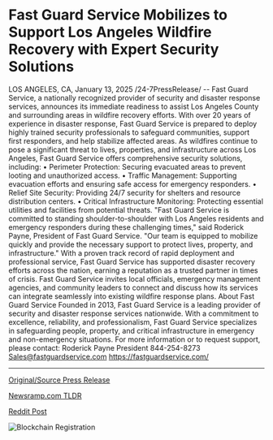 # Fast Guard Service Mobilizes to Support Los Angeles Wildfire Recovery with Expert Security Solutions

LOS ANGELES, CA, January 13, 2025 /24-7PressRelease/ -- Fast Guard Service, a nationally recognized provider of security and disaster response services, announces its immediate readiness to assist Los Angeles County and surrounding areas in wildfire recovery efforts. With over 20 years of experience in disaster response, Fast Guard Service is prepared to deploy highly trained security professionals to safeguard communities, support first responders, and help stabilize affected areas.  As wildfires continue to pose a significant threat to lives, properties, and infrastructure across Los Angeles, Fast Guard Service offers comprehensive security solutions, including: •	Perimeter Protection: Securing evacuated areas to prevent looting and unauthorized access. •	Traffic Management: Supporting evacuation efforts and ensuring safe access for emergency responders. •	Relief Site Security: Providing 24/7 security for shelters and resource distribution centers. •	Critical Infrastructure Monitoring: Protecting essential utilities and facilities from potential threats.  "Fast Guard Service is committed to standing shoulder-to-shoulder with Los Angeles residents and emergency responders during these challenging times," said Roderick Payne, President of Fast Guard Service. "Our team is equipped to mobilize quickly and provide the necessary support to protect lives, property, and infrastructure."  With a proven track record of rapid deployment and professional service, Fast Guard Service has supported disaster recovery efforts across the nation, earning a reputation as a trusted partner in times of crisis.  Fast Guard Service invites local officials, emergency management agencies, and community leaders to connect and discuss how its services can integrate seamlessly into existing wildfire response plans.  About Fast Guard Service Founded in 2013, Fast Guard Service is a leading provider of security and disaster response services nationwide. With a commitment to excellence, reliability, and professionalism, Fast Guard Service specializes in safeguarding people, property, and critical infrastructure in emergency and non-emergency situations.  For more information or to request support, please contact: Roderick Payne President  844-254-8273 Sales@fastguardservice.com https://fastguardservice.com/ 

---

[Original/Source Press Release](https://www.24-7pressrelease.com/press-release/517823/fast-guard-service-mobilizes-to-support-los-angeles-wildfire-recovery-with-expert-security-solutions)
                    

[Newsramp.com TLDR](https://newsramp.com/curated-news/fast-guard-service-ready-to-assist-in-wildfire-recovery-efforts-in-los-angeles-county/222165e9b484a0394f3f1008f54a890a) 

 



[Reddit Post](https://www.reddit.com/r/Energy_Climate_News/comments/1i09c91/fast_guard_service_ready_to_assist_in_wildfire/) 



![Blockchain Registration](https://cdn.newsramp.app/24-7PressRelease/qrcode/251/13/fastrR9B.webp)